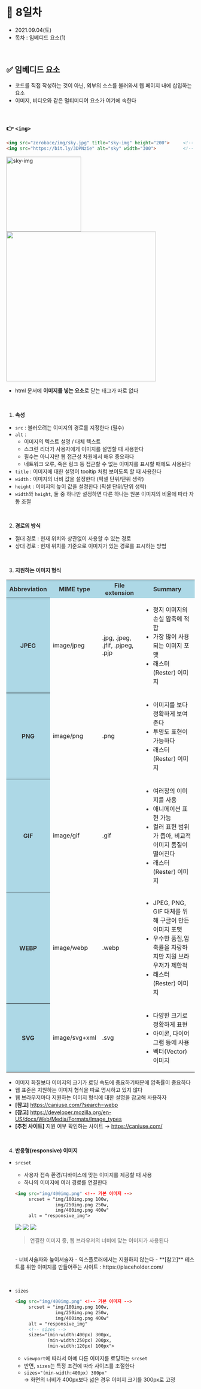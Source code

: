 # 📌 8일차 
- 2021.09.04(토)
- 목차 : 임베디드 요소(1)

<br>

## ✅ 임베디드 요소 
- 코드를 직접 작성하는 것이 아닌, 외부의 소스를 불러와서 웹 페이지 내에 삽입하는 요소 
- 이미지, 비디오와 같은 멀티미디어 요소가 여기에 속한다

<br>

### 👉 `<img>`
```html
<img src="zerobace/img/sky.jpg" title="sky-img" height="200">     <!-- 상대 경로 -->
<img src="https://bit.ly/3DPNzie" alt="sky" width="300">          <!-- 절대 경로 -->
```

<img src="zerobace/img/sky.jpg" title="sky-img" height="200"> 
<br>
<img src="https://bit.ly/3DPNzie" width="400"> 

- html 문서에 **이미지를 넣는 요소**로 닫는 태그가 따로 없다
    
<br>

1. **속성**
- `src` : 불러오려는 이미지의 경로를 지정한다 (필수)
- `alt` : 
    - 이미지의 텍스트 설명 / 대체 텍스트
    - 스크린 리더가 사용자에게 이미지를 설명할 때 사용한다
    - 필수는 아니지만 웹 접근성 차원에서 매우 중요하다
    - 네트워크 오류, 죽은 링크 등 접근할 수 없는 이미지를 표시할 때에도 사용된다
- `title` : 이미지에 대한 설명이 tooltip 처럼 보이도록 할 때 사용한다
- `width` : 이미지의 너비 값을 설정한다 (픽셀 단위/단위 생략)
- `height` : 이미지의 높이 값을 설정한다 (픽셀 단위/단위 생략) 
- `width`와 `height`, 둘 중 하나만 설정하면 다른 하나는 원본 이미지의 비율에 따라 자동 조절 
    
<br>

2. **경로의 방식**
- 절대 경로 : 현재 위치와 상관없이 사용할 수 있는 경로
- 상대 경로 : 현재 위치를 기준으로 이미지가 있는 경로를 표시하는 방법
    
<br>
      
3. **지원하는 이미지 형식**
  <table>
    <tr style="background-color:lightblue; color:#333">
        <th>Abbreviation</th>
        <th>MIME type</th>
        <th>File extension</th>
        <th>Summary</th>
    </tr>
    <tr>
        <th style="background-color:lightblue; color:#333">JPEG</th>
        <td>image/jpeg</td>
        <td>.jpg, .jpeg, .jfif, .pjpeg, .pjp</td>
        <td>    
            <ul>
                <li>정지 이미지의 손실 압축에 적합</li>
                <li>가장 많이 사용되는 이미지 포맷</li>
                <li>래스터(Rester) 이미지</li>
            </ul>
        </td>
    </tr>
    <tr>
        <th style="background-color:lightblue; color:#333">PNG</th>
        <td>image/png</td>
        <td>.png</td>
        <td>    
            <ul>
                <li>이미지를 보다 정확하게 보여준다</li>
                <li>투명도 표현이 가능하다</li>
                <li>래스터(Rester) 이미지</li>
            </ul>
        </td>
    </tr>
    <tr>
        <th style="background-color:lightblue; color:#333">GIF</th>
        <td>image/gif</td>
        <td>.gif</td>
        <td>
            <ul>
                <li>여러장의 이미지를 사용</li>
                <li>애니메이션 표현 가능</li>
                <li>컬러 표현 범위가 좁아, 비교적 이미지 품질이 떨어진다</li>
                <li>래스터(Rester) 이미지</li>
            </ul>
        </td>
    </tr>
    <tr>
        <th style="background-color:lightblue; color:#333">WEBP</th>
        <td>image/webp</td>
        <td>.webp</td>
        <td>
            <ul>
                <li>JPEG, PNG, GIF 대체를 위해 구글이 만든 이미지 포맷</li>
                <li>우수한 품질,압축률을 자랑하지만 지원 브라우저가 제한적</li>
                <li>래스터(Rester) 이미지</li>
            </ul>
        </td>
    </tr>
    <tr>
        <th style="background-color:lightblue; color:#333">SVG</th>
        <td>image/svg+xml</td>
        <td>.svg</td>
        <td>
            <ul>
                <li>다양한 크기로 정확하게 표현</li>
                <li>아이콘, 다이어그램 등에 사용</li>
                <li>벡터(Vector) 이미지</li>
            </ul>
        </td>
    </tr>
  </table>
  
- 이미지 화질보다 이미지의 크기가 로딩 속도에 중요하기때문에 압축률이 중요하다
- 웹 표준은 지원하는 이미지 형식을 따로 명시하고 있지 않다 
- 웹 브라우저마다 지원하는 이미지 형식에 대한 설명을 참고해 사용하자
- **[참고]** https://caniuse.com/?search=webp
- **[참고]** https://developer.mozilla.org/en-US/docs/Web/Media/Formats/Image_types
- **[추천 사이트]** 지원 여부 확인하는 사이트 → https://caniuse.com/
    
<br>
      
4. **반응형(responsive) 이미지**
- `srcset`
    - 사용자 접속 환경/디바이스에 맞는 이미지를 제공할 때 사용 
    - 하나의 이미지에 여러 경로를 연결한다 
    ```html
    <img src="img/400img.png" <!-- 기본 이미지 -->
         srcset = "img/100img.png 100w,
                   img/250img.png 250w,
                   img/400img.png 400w"
         alt = "responsive_img">
    ```
  
    <img src="https://via.placeholder.com/400x400">
    <img src="https://via.placeholder.com/250x250">
    <img src="https://via.placeholder.com/100x100">
  
    > 연결한 이미지 중, 웹 브라우저의 너비에 맞는 이미지가 사용된다
    
    <br>
    - 너비서술자와 높이서술자 
    - 익스플로러에서는 지원하지 않는다
    - **[참고]** 테스트를 위한 이미지를 만들어주는 사이트 : https://placeholder.com/ 

<br>

- `sizes`
    ```html
    <img src="img/400img.png" <!-- 기본 이미지 -->
         srcset = "img/100img.png 100w,
                   img/250img.png 250w,
                   img/400img.png 400w"
         alt = "responsive_img"
         <!-- sizes -->
         sizes="(min-width:400px) 300px,
                (min-width:250px) 200px,
                (min-width:120px) 100px">
    ```
    - `viewport`에 따라서 아예 다른 이미지를 로딩하는 `srcset`
    - 반면, `sizes`는 특정 조건에 따라 사이즈를 조절한다 
    - `sizes="(min-width:400px) 300px"`<br> → 화면의 너비가 400px보다 넓은 경우 이미지 크기를 300px로 고정
    
































